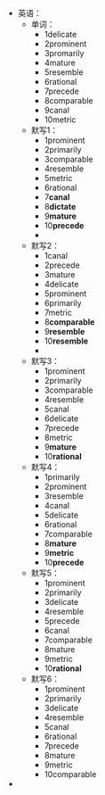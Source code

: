 - 英语：
	- 单词：
		- 1delicate
		- 2prominent
		- 3promarily
		- 4mature
		- 5resemble
		- 6rational
		- 7precede
		- 8comparable
		- 9canal
		- 10metric
	- 默写1：
		- 1prominent
		- 2primarily
		- 3comparable
		- 4resemble
		- 5metric
		- 6rational
		- 7**canal**
		- 8**dictate**
		- 9**mature**
		- 10**precede**
		-
	- 默写2：
		- 1canal
		- 2precede
		- 3mature
		- 4delicate
		- 5prominent
		- 6primarily
		- 7metric
		- 8**comparable**
		- 9**resemble**
		- 10**resemble**
		-
	- 默写3：
		- 1prominent
		- 2primarily
		- 3comparable
		- 4resemble
		- 5canal
		- 6delicate
		- 7precede
		- 8metric
		- 9**mature**
		- 10**rational**
	- 默写4：
		- 1primarily
		- 2prominent
		- 3resemble
		- 4canal
		- 5delicate
		- 6rational
		- 7comparable
		- 8**mature**
		- 9**metric**
		- 10**precede**
	- 默写5：
		- 1prominent
		- 2primarily
		- 3delicate
		- 4resemble
		- 5precede
		- 6canal
		- 7comparable
		- 8mature
		- 9metric
		- 10**rational**
	- 默写6：
		- 1prominent
		- 2primarily
		- 3delicate
		- 4resemble
		- 5canal
		- 6rational
		- 7precede
		- 8mature
		- 9metric
		- 10comparable
-
